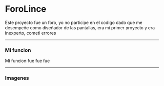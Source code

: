 # ForoLince
Este proyecto fue un foro, yo no participe en el codigo dado que me desempeñe como diseñador de las pantallas, era mi primer proyecto y era inexperto, cometi errores

---

### Mi funcion
Mi funcion fue fue fue 

---


### Imagenes 


